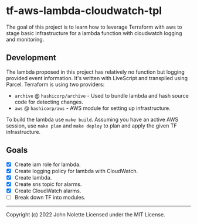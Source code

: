 # tf-aws-lambda-cloudwatch-tpl
The goal of this project is to learn how to leverage Terraform with aws to stage basic infrastructure for a lambda function with cloudwatch logging and monitoring.

## Development

The lambda proposed in this project has relatively no function but logging provided event information.
It's written with LiveScript and transpiled using Parcel.
Terraform is using two providers:

* `archive` @ `hashicorp/archive` - Used to bundle lambda and hash source code for detecting changes.
* `aws` @ `hashicorp/aws` - AWS module for setting up infrastructure.

To build the lambda use `make build`. Assuming you have an active AWS session, use `make plan` and `make deploy` to plan and apply the given TF infrastructure.

## Goals

* [x] Create iam role for lambda.
* [x] Create logging policy for lambda with CloudWatch.
* [x] Create lambda.
* [x] Create sns topic for alarms.
* [x] Create CloudWatch alarms.
* [ ] Break down TF into modules.

---

Copyright (c) 2022 John Nolette Licensed under the MIT License.
